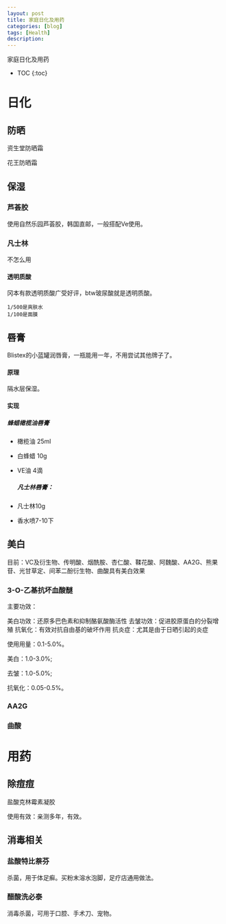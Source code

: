 ```yaml
---
layout: post
title: 家庭日化及用药
categories: [blog]
tags: [Health]
description: 
---
```


家庭日化及用药

* TOC
{:toc}

# 日化

## 防晒

资生堂防晒霜

花王防晒霜



## 保湿

### 芦荟胶

使用自然乐园芦荟胶，韩国直邮，一般搭配Ve使用。

### 凡士林

不怎么用

#### 透明质酸

冈本有款透明质酸广受好评，btw玻尿酸就是透明质酸。

	1/500是爽肤水
	1/100是面膜

#### 	

## 唇膏

Blistex的小蓝罐润唇膏，一瓶能用一年，不用尝试其他牌子了。

#### 原理

隔水层保湿。

#### 实现

##### 蜂蜡橄榄油唇膏

- 橄榄油 25ml

- 白蜂蜡 10g

- VE油 4滴

  ##### 凡士林唇膏：

- 凡士林10g

- 香水喷7-10下

## 美白

目前：VC及衍生物、传明酸、烟酰胺、杏仁酸、鞣花酸、阿魏酸、AA2G、熊果苷、光甘草定、间苯二酚衍生物、曲酸具有美白效果

### 3-O-乙基抗坏血酸醚

主要功效：

美白功效：还原多巴色素和抑制酪氨酸酶活性
去皱功效：促进胶原蛋白的分裂增殖
抗氧化：有效对抗自由基的破坏作用
抗炎症：尤其是由于日晒引起的炎症

使用用量：0.1-5.0%。

美白：1.0-3.0%;

去皱：1.0-5.0%;

抗氧化：0.05-0.5%。



### AA2G

### 曲酸

# 用药

## 除痘痘

盐酸克林霉素凝胶

使用有效：亲测多年，有效。



## 消毒相关

### 盐酸特比萘芬

杀菌，用于体足癣。买粉末溶水泡脚，足疗店通用做法。

### 醋酸洗必泰

消毒杀菌，可用于口腔、手术刀、宠物。


